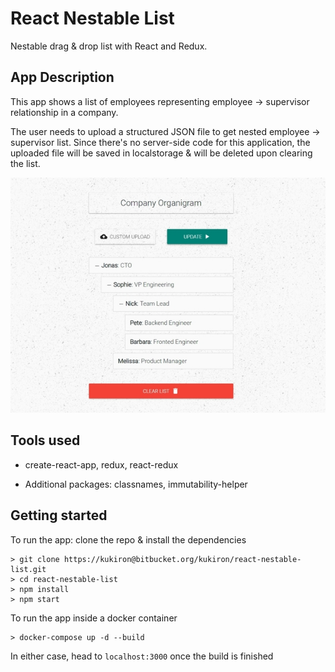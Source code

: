 # React Nestable List

Nestable drag & drop list with React and Redux.

## App Description

This app shows a list of employees representing employee -> supervisor relationship in a company.

The user needs to upload a structured JSON file to get nested employee -> supervisor list. Since there's no server-side code for this application, the uploaded file will be saved in localstorage & will be deleted upon clearing the list.

![react-nestable-list](public/assets/images/react-nestable-list.jpg)

## Tools used

- create-react-app, redux, react-redux

- Additional packages: classnames, immutability-helper

## Getting started

To run the app: clone the repo & install the dependencies

```shell
> git clone https://kukiron@bitbucket.org/kukiron/react-nestable-list.git
> cd react-nestable-list
> npm install
> npm start
```

To run the app inside a docker container

```shell
> docker-compose up -d --build
```

In either case, head to `localhost:3000` once the build is finished
